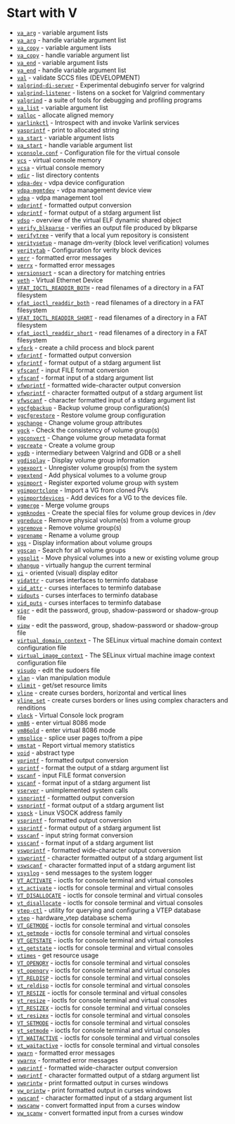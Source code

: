 # Start with V

- [`va_arg`](https://www.man7.org/linux/man-pages/man3/va_arg.3.html) - variable argument lists
- [`va_arg`](https://www.man7.org/linux/man-pages/man3/va_arg.3p.html) - handle variable argument list
- [`va_copy`](https://www.man7.org/linux/man-pages/man3/va_copy.3.html) - variable argument lists
- [`va_copy`](https://www.man7.org/linux/man-pages/man3/va_copy.3p.html) - handle variable argument list
- [`va_end`](https://www.man7.org/linux/man-pages/man3/va_end.3.html) - variable argument lists
- [`va_end`](https://www.man7.org/linux/man-pages/man3/va_end.3p.html) - handle variable argument list
- [`val`](https://www.man7.org/linux/man-pages/man1/val.1p.html) - validate SCCS files (DEVELOPMENT)
- [`valgrind-di-server`](https://www.man7.org/linux/man-pages/man1/valgrind-di-server.1.html) - Experimental debuginfo server for valgrind
- [`valgrind-listener`](https://www.man7.org/linux/man-pages/man1/valgrind-listener.1.html) - listens on a socket for Valgrind commentary
- [`valgrind`](https://www.man7.org/linux/man-pages/man1/valgrind.1.html) - a suite of tools for debugging and profiling programs
- [`va_list`](https://www.man7.org/linux/man-pages/man3/va_list.3type.html) - variable argument list
- [`valloc`](https://www.man7.org/linux/man-pages/man3/valloc.3.html) - allocate aligned memory
- [`varlinkctl`](https://www.man7.org/linux/man-pages/man1/varlinkctl.1.html) - Introspect with and invoke Varlink services
- [`vasprintf`](https://www.man7.org/linux/man-pages/man3/vasprintf.3.html) - print to allocated string
- [`va_start`](https://www.man7.org/linux/man-pages/man3/va_start.3.html) - variable argument lists
- [`va_start`](https://www.man7.org/linux/man-pages/man3/va_start.3p.html) - handle variable argument list
- [`vconsole.conf`](https://www.man7.org/linux/man-pages/man5/vconsole.conf.5.html) - Configuration file for the virtual console
- [`vcs`](https://www.man7.org/linux/man-pages/man4/vcs.4.html) - virtual console memory
- [`vcsa`](https://www.man7.org/linux/man-pages/man4/vcsa.4.html) - virtual console memory
- [`vdir`](https://www.man7.org/linux/man-pages/man1/vdir.1.html) - list directory contents
- [`vdpa-dev`](https://www.man7.org/linux/man-pages/man8/vdpa-dev.8.html) - vdpa device configuration
- [`vdpa-mgmtdev`](https://www.man7.org/linux/man-pages/man8/vdpa-mgmtdev.8.html) - vdpa management device view
- [`vdpa`](https://www.man7.org/linux/man-pages/man8/vdpa.8.html) - vdpa management tool
- [`vdprintf`](https://www.man7.org/linux/man-pages/man3/vdprintf.3.html) - formatted output conversion
- [`vdprintf`](https://www.man7.org/linux/man-pages/man3/vdprintf.3p.html) - format output of a stdarg argument list
- [`vdso`](https://www.man7.org/linux/man-pages/man7/vdso.7.html) - overview of the virtual ELF dynamic shared object
- [`verify_blkparse`](https://www.man7.org/linux/man-pages/man1/verify_blkparse.1.html) - verifies an output file produced by blkparse
- [`verifytree`](https://www.man7.org/linux/man-pages/man1/verifytree.1.html) - verify that a local yum repository is consistent
- [`veritysetup`](https://www.man7.org/linux/man-pages/man8/veritysetup.8.html) - manage dm-verity (block level verification) volumes
- [`veritytab`](https://www.man7.org/linux/man-pages/man5/veritytab.5.html) - Configuration for verity block devices
- [`verr`](https://www.man7.org/linux/man-pages/man3/verr.3.html) - formatted error messages
- [`verrx`](https://www.man7.org/linux/man-pages/man3/verrx.3.html) - formatted error messages
- [`versionsort`](https://www.man7.org/linux/man-pages/man3/versionsort.3.html) - scan a directory for matching entries
- [`veth`](https://www.man7.org/linux/man-pages/man4/veth.4.html) - Virtual Ethernet Device
- [`VFAT_IOCTL_READDIR_BOTH`](https://www.man7.org/linux/man-pages/man2/VFAT_IOCTL_READDIR_BOTH.2const.html) - read filenames of a directory in a FAT filesystem
- [`vfat_ioctl_readdir_both`](https://www.man7.org/linux/man-pages/man2/vfat_ioctl_readdir_both.2const.html) - read filenames of a directory in a FAT filesystem
- [`VFAT_IOCTL_READDIR_SHORT`](https://www.man7.org/linux/man-pages/man2/VFAT_IOCTL_READDIR_SHORT.2const.html) - read filenames of a directory in a FAT filesystem
- [`vfat_ioctl_readdir_short`](https://www.man7.org/linux/man-pages/man2/vfat_ioctl_readdir_short.2const.html) - read filenames of a directory in a FAT filesystem
- [`vfork`](https://www.man7.org/linux/man-pages/man2/vfork.2.html) - create a child process and block parent
- [`vfprintf`](https://www.man7.org/linux/man-pages/man3/vfprintf.3.html) - formatted output conversion
- [`vfprintf`](https://www.man7.org/linux/man-pages/man3/vfprintf.3p.html) - format output of a stdarg argument list
- [`vfscanf`](https://www.man7.org/linux/man-pages/man3/vfscanf.3.html) - input FILE format conversion
- [`vfscanf`](https://www.man7.org/linux/man-pages/man3/vfscanf.3p.html) - format input of a stdarg argument list
- [`vfwprintf`](https://www.man7.org/linux/man-pages/man3/vfwprintf.3.html) - formatted wide-character output conversion
- [`vfwprintf`](https://www.man7.org/linux/man-pages/man3/vfwprintf.3p.html) - character formatted output of a stdarg argument list
- [`vfwscanf`](https://www.man7.org/linux/man-pages/man3/vfwscanf.3p.html) - character formatted input of a stdarg argument list
- [`vgcfgbackup`](https://www.man7.org/linux/man-pages/man8/vgcfgbackup.8.html) - Backup volume group configuration(s)
- [`vgcfgrestore`](https://www.man7.org/linux/man-pages/man8/vgcfgrestore.8.html) - Restore volume group configuration
- [`vgchange`](https://www.man7.org/linux/man-pages/man8/vgchange.8.html) - Change volume group attributes
- [`vgck`](https://www.man7.org/linux/man-pages/man8/vgck.8.html) - Check the consistency of volume group(s)
- [`vgconvert`](https://www.man7.org/linux/man-pages/man8/vgconvert.8.html) - Change volume group metadata format
- [`vgcreate`](https://www.man7.org/linux/man-pages/man8/vgcreate.8.html) - Create a volume group
- [`vgdb`](https://www.man7.org/linux/man-pages/man1/vgdb.1.html) - intermediary between Valgrind and GDB or a shell
- [`vgdisplay`](https://www.man7.org/linux/man-pages/man8/vgdisplay.8.html) - Display volume group information
- [`vgexport`](https://www.man7.org/linux/man-pages/man8/vgexport.8.html) - Unregister volume group(s) from the system
- [`vgextend`](https://www.man7.org/linux/man-pages/man8/vgextend.8.html) - Add physical volumes to a volume group
- [`vgimport`](https://www.man7.org/linux/man-pages/man8/vgimport.8.html) - Register exported volume group with system
- [`vgimportclone`](https://www.man7.org/linux/man-pages/man8/vgimportclone.8.html) - Import a VG from cloned PVs
- [`vgimportdevices`](https://www.man7.org/linux/man-pages/man8/vgimportdevices.8.html) - Add devices for a VG to the devices file.
- [`vgmerge`](https://www.man7.org/linux/man-pages/man8/vgmerge.8.html) - Merge volume groups
- [`vgmknodes`](https://www.man7.org/linux/man-pages/man8/vgmknodes.8.html) - Create the special files for volume group devices in /dev
- [`vgreduce`](https://www.man7.org/linux/man-pages/man8/vgreduce.8.html) - Remove physical volume(s) from a volume group
- [`vgremove`](https://www.man7.org/linux/man-pages/man8/vgremove.8.html) - Remove volume group(s)
- [`vgrename`](https://www.man7.org/linux/man-pages/man8/vgrename.8.html) - Rename a volume group
- [`vgs`](https://www.man7.org/linux/man-pages/man8/vgs.8.html) - Display information about volume groups
- [`vgscan`](https://www.man7.org/linux/man-pages/man8/vgscan.8.html) - Search for all volume groups
- [`vgsplit`](https://www.man7.org/linux/man-pages/man8/vgsplit.8.html) - Move physical volumes into a new or existing volume group
- [`vhangup`](https://www.man7.org/linux/man-pages/man2/vhangup.2.html) - virtually hangup the current terminal
- [`vi`](https://www.man7.org/linux/man-pages/man1/vi.1p.html) - oriented (visual) display editor
- [`vidattr`](https://www.man7.org/linux/man-pages/man3/vidattr.3x.html) - curses interfaces to terminfo database
- [`vid_attr`](https://www.man7.org/linux/man-pages/man3/vid_attr.3x.html) - curses interfaces to terminfo database
- [`vidputs`](https://www.man7.org/linux/man-pages/man3/vidputs.3x.html) - curses interfaces to terminfo database
- [`vid_puts`](https://www.man7.org/linux/man-pages/man3/vid_puts.3x.html) - curses interfaces to terminfo database
- [`vigr`](https://www.man7.org/linux/man-pages/man8/vigr.8.html) - edit the password, group, shadow-password or shadow-group file
- [`vipw`](https://www.man7.org/linux/man-pages/man8/vipw.8.html) - edit the password, group, shadow-password or shadow-group file
- [`virtual_domain_context`](https://www.man7.org/linux/man-pages/man5/virtual_domain_context.5.html) - The SELinux virtual machine domain context configuration file
- [`virtual_image_context`](https://www.man7.org/linux/man-pages/man5/virtual_image_context.5.html) - The SELinux virtual machine image context configuration file
- [`visudo`](https://www.man7.org/linux/man-pages/man8/visudo.8.html) - edit the sudoers file
- [`vlan`](https://www.man7.org/linux/man-pages/man8/vlan.8.html) - vlan manipulation module
- [`vlimit`](https://www.man7.org/linux/man-pages/man3/vlimit.3.html) - get/set resource limits
- [`vline`](https://www.man7.org/linux/man-pages/man3/vline.3x.html) - create curses borders, horizontal and vertical lines
- [`vline_set`](https://www.man7.org/linux/man-pages/man3/vline_set.3x.html) - create curses borders or lines using complex characters and renditions
- [`vlock`](https://www.man7.org/linux/man-pages/man1/vlock.1.html) - Virtual Console lock program
- [`vm86`](https://www.man7.org/linux/man-pages/man2/vm86.2.html) - enter virtual 8086 mode
- [`vm86old`](https://www.man7.org/linux/man-pages/man2/vm86old.2.html) - enter virtual 8086 mode
- [`vmsplice`](https://www.man7.org/linux/man-pages/man2/vmsplice.2.html) - splice user pages to/from a pipe
- [`vmstat`](https://www.man7.org/linux/man-pages/man8/vmstat.8.html) - Report virtual memory statistics
- [`void`](https://www.man7.org/linux/man-pages/man3/void.3type.html) - abstract type
- [`vprintf`](https://www.man7.org/linux/man-pages/man3/vprintf.3.html) - formatted output conversion
- [`vprintf`](https://www.man7.org/linux/man-pages/man3/vprintf.3p.html) - format the output of a stdarg argument list
- [`vscanf`](https://www.man7.org/linux/man-pages/man3/vscanf.3.html) - input FILE format conversion
- [`vscanf`](https://www.man7.org/linux/man-pages/man3/vscanf.3p.html) - format input of a stdarg argument list
- [`vserver`](https://www.man7.org/linux/man-pages/man2/vserver.2.html) - unimplemented system calls
- [`vsnprintf`](https://www.man7.org/linux/man-pages/man3/vsnprintf.3.html) - formatted output conversion
- [`vsnprintf`](https://www.man7.org/linux/man-pages/man3/vsnprintf.3p.html) - format output of a stdarg argument list
- [`vsock`](https://www.man7.org/linux/man-pages/man7/vsock.7.html) - Linux VSOCK address family
- [`vsprintf`](https://www.man7.org/linux/man-pages/man3/vsprintf.3.html) - formatted output conversion
- [`vsprintf`](https://www.man7.org/linux/man-pages/man3/vsprintf.3p.html) - format output of a stdarg argument list
- [`vsscanf`](https://www.man7.org/linux/man-pages/man3/vsscanf.3.html) - input string format conversion
- [`vsscanf`](https://www.man7.org/linux/man-pages/man3/vsscanf.3p.html) - format input of a stdarg argument list
- [`vswprintf`](https://www.man7.org/linux/man-pages/man3/vswprintf.3.html) - formatted wide-character output conversion
- [`vswprintf`](https://www.man7.org/linux/man-pages/man3/vswprintf.3p.html) - character formatted output of a stdarg argument list
- [`vswscanf`](https://www.man7.org/linux/man-pages/man3/vswscanf.3p.html) - character formatted input of a stdarg argument list
- [`vsyslog`](https://www.man7.org/linux/man-pages/man3/vsyslog.3.html) - send messages to the system logger
- [`VT_ACTIVATE`](https://www.man7.org/linux/man-pages/man2/VT_ACTIVATE.2const.html) - ioctls for console terminal and virtual consoles
- [`vt_activate`](https://www.man7.org/linux/man-pages/man2/vt_activate.2const.html) - ioctls for console terminal and virtual consoles
- [`VT_DISALLOCATE`](https://www.man7.org/linux/man-pages/man2/VT_DISALLOCATE.2const.html) - ioctls for console terminal and virtual consoles
- [`vt_disallocate`](https://www.man7.org/linux/man-pages/man2/vt_disallocate.2const.html) - ioctls for console terminal and virtual consoles
- [`vtep-ctl`](https://www.man7.org/linux/man-pages/man8/vtep-ctl.8.html) - utility for querying and configuring a VTEP database
- [`vtep`](https://www.man7.org/linux/man-pages/man5/vtep.5.html) - hardware_vtep database schema
- [`VT_GETMODE`](https://www.man7.org/linux/man-pages/man2/VT_GETMODE.2const.html) - ioctls for console terminal and virtual consoles
- [`vt_getmode`](https://www.man7.org/linux/man-pages/man2/vt_getmode.2const.html) - ioctls for console terminal and virtual consoles
- [`VT_GETSTATE`](https://www.man7.org/linux/man-pages/man2/VT_GETSTATE.2const.html) - ioctls for console terminal and virtual consoles
- [`vt_getstate`](https://www.man7.org/linux/man-pages/man2/vt_getstate.2const.html) - ioctls for console terminal and virtual consoles
- [`vtimes`](https://www.man7.org/linux/man-pages/man3/vtimes.3.html) - get resource usage
- [`VT_OPENQRY`](https://www.man7.org/linux/man-pages/man2/VT_OPENQRY.2const.html) - ioctls for console terminal and virtual consoles
- [`vt_openqry`](https://www.man7.org/linux/man-pages/man2/vt_openqry.2const.html) - ioctls for console terminal and virtual consoles
- [`VT_RELDISP`](https://www.man7.org/linux/man-pages/man2/VT_RELDISP.2const.html) - ioctls for console terminal and virtual consoles
- [`vt_reldisp`](https://www.man7.org/linux/man-pages/man2/vt_reldisp.2const.html) - ioctls for console terminal and virtual consoles
- [`VT_RESIZE`](https://www.man7.org/linux/man-pages/man2/VT_RESIZE.2const.html) - ioctls for console terminal and virtual consoles
- [`vt_resize`](https://www.man7.org/linux/man-pages/man2/vt_resize.2const.html) - ioctls for console terminal and virtual consoles
- [`VT_RESIZEX`](https://www.man7.org/linux/man-pages/man2/VT_RESIZEX.2const.html) - ioctls for console terminal and virtual consoles
- [`vt_resizex`](https://www.man7.org/linux/man-pages/man2/vt_resizex.2const.html) - ioctls for console terminal and virtual consoles
- [`VT_SETMODE`](https://www.man7.org/linux/man-pages/man2/VT_SETMODE.2const.html) - ioctls for console terminal and virtual consoles
- [`vt_setmode`](https://www.man7.org/linux/man-pages/man2/vt_setmode.2const.html) - ioctls for console terminal and virtual consoles
- [`VT_WAITACTIVE`](https://www.man7.org/linux/man-pages/man2/VT_WAITACTIVE.2const.html) - ioctls for console terminal and virtual consoles
- [`vt_waitactive`](https://www.man7.org/linux/man-pages/man2/vt_waitactive.2const.html) - ioctls for console terminal and virtual consoles
- [`vwarn`](https://www.man7.org/linux/man-pages/man3/vwarn.3.html) - formatted error messages
- [`vwarnx`](https://www.man7.org/linux/man-pages/man3/vwarnx.3.html) - formatted error messages
- [`vwprintf`](https://www.man7.org/linux/man-pages/man3/vwprintf.3.html) - formatted wide-character output conversion
- [`vwprintf`](https://www.man7.org/linux/man-pages/man3/vwprintf.3p.html) - character formatted output of a stdarg argument list
- [`vwprintw`](https://www.man7.org/linux/man-pages/man3/vwprintw.3x.html) - print formatted output in curses windows
- [`vw_printw`](https://www.man7.org/linux/man-pages/man3/vw_printw.3x.html) - print formatted output in curses windows
- [`vwscanf`](https://www.man7.org/linux/man-pages/man3/vwscanf.3p.html) - character formatted input of a stdarg argument list
- [`vwscanw`](https://www.man7.org/linux/man-pages/man3/vwscanw.3x.html) - convert formatted input from a curses window
- [`vw_scanw`](https://www.man7.org/linux/man-pages/man3/vw_scanw.3x.html) - convert formatted input from a curses window